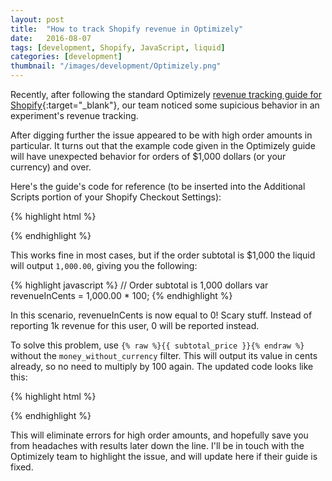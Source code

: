 ```yaml
---
layout: post
title:  "How to track Shopify revenue in Optimizely"
date:   2016-08-07
tags: [development, Shopify, JavaScript, liquid]
categories: [development]
thumbnail: "/images/development/Optimizely.png"
---
```


Recently, after following the standard Optimizely [revenue tracking guide for Shopify](https://help.optimizely.com/Integrate_Other_Platforms/Implementing_Optimizely_on_a_CMS_or_e-commerce_platform#Shopify){:target="_blank"}, our team noticed some supicious behavior in an experiment's revenue tracking.

After digging further the issue appeared to be with high order amounts in particular. It turns out that the example code given in the Optimizely guide will have unexpected behavior for orders of $1,000 dollars (or your currency) and over.

Here's the guide's code for reference (to be inserted into the Additional Scripts portion of your Shopify Checkout Settings):

{% highlight html %}
<!-- Optimizely Revenue Tracking Code -->
<script type="text/javascript">
var optimizely = optimizely || [];
var revenueInCents = {% raw %}{{ subtotal_price | money_without_currency }}{% endraw %} * 100;
window.optimizely.push(["trackEvent", "eventName", {"revenue": revenueInCents}]);
</script>

<script src="//cdn.optimizely.com/js/XXXXXXXXX.js"></script>
<!-- End Optimizely Revenue Tracking Code -->
{% endhighlight %}

This works fine in most cases, but if the order subtotal is $1,000 the liquid will output `1,000.00`, giving you the following:

{% highlight javascript %}
// Order subtotal is 1,000 dollars
var revenueInCents = 1,000.00 * 100;
{% endhighlight %}

In this scenario, revenueInCents is now equal to 0! Scary stuff. Instead of reporting 1k revenue for this user, 0 will be reported instead.

To solve this problem, use `{% raw %}{{ subtotal_price }}{% endraw %}` without the `money_without_currency` filter. This will output its value in cents already, so no need to multiply by 100 again.
The updated code looks like this:

{% highlight html %}
<!-- Optimizely Revenue Tracking Code -->
<script type="text/javascript">
var optimizely = optimizely || [];
var revenueInCents = {% raw %}{{ subtotal_price }}{% endraw %};
window.optimizely.push(["trackEvent", "eventName", {"revenue": revenueInCents}]);
</script>

<script src="//cdn.optimizely.com/js/XXXXXXXXX.js"></script>
<!-- End Optimizely Revenue Tracking Code -->
{% endhighlight %}

This will eliminate errors for high order amounts, and hopefully save you from headaches with results later down the line. I'll be in touch with the Optimizely team to highlight the issue, and will update here if their guide is fixed.